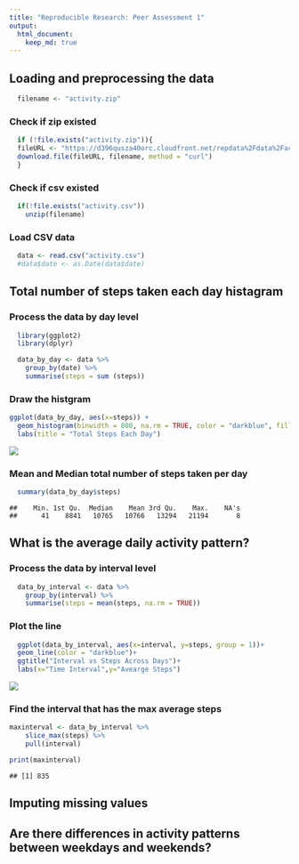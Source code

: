 ```yaml
---
title: "Reproducible Research: Peer Assessment 1"
output: 
  html_document:
    keep_md: true
---
```



## Loading and preprocessing the data


```r
  filename <- "activity.zip"
```
### Check if zip existed

```r
  if (!file.exists("activity.zip")){
  fileURL <- "https://d396qusza40orc.cloudfront.net/repdata%2Fdata%2Factivity.zip"
  download.file(fileURL, filename, method = "curl") 
  }
```
### Check if csv existed

```r
  if(!file.exists("activity.csv"))
    unzip(filename)
```
### Load CSV data


```r
  data <- read.csv("activity.csv")
  #data$date <- as.Date(data$date)
```

## Total number of steps taken each day histagram

### Process the data by day level

```r
  library(ggplot2)
  library(dplyr)
```


```r
  data_by_day <- data %>% 
    group_by(date) %>%
    summarise(steps = sum (steps))
```

### Draw the histgram


```r
ggplot(data_by_day, aes(x=steps)) + 
  geom_histogram(binwidth = 800, na.rm = TRUE, color = "darkblue", fill = "lightblue") +
  labs(title = "Total Steps Each Day")
```

![](PA1_template_files/figure-html/unnamed-chunk-7-1.png)<!-- -->

### Mean and Median total number of steps taken per day


```r
  summary(data_by_day$steps)
```

```
##    Min. 1st Qu.  Median    Mean 3rd Qu.    Max.    NA's 
##      41    8841   10765   10766   13294   21194       8
```

## What is the average daily activity pattern?
### Process the data by interval level

```r
  data_by_interval <- data %>% 
    group_by(interval) %>%
    summarise(steps = mean(steps, na.rm = TRUE))
```

### Plot the line 


```r
  ggplot(data_by_interval, aes(x=interval, y=steps, group = 1))+
  geom_line(color = "darkblue")+
  ggtitle("Interval vs Steps Across Days")+
  labs(x="Time Interval",y="Avearge Steps")
```

![](PA1_template_files/figure-html/unnamed-chunk-10-1.png)<!-- -->

### Find the interval that has the max average steps

```r
maxinterval <- data_by_interval %>%
    slice_max(steps) %>%
    pull(interval)

print(maxinterval)
```

```
## [1] 835
```

## Imputing missing values



## Are there differences in activity patterns between weekdays and weekends?
